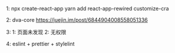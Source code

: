 1: npx create-react-app
   yarn add react-app-rewired  customize-cra

2: dva-core https://juejin.im/post/6844904008558051336


3: 1: 页面未发现 2: 无权限

4: eslint + prettier + stylelint